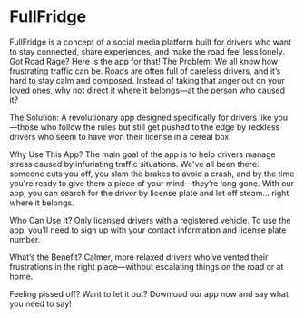 # FullFridge
FullFridge is a concept of a social media platform built for drivers who want to stay connected, share experiences, and make the road feel less lonely.
Got Road Rage? Here is the app for that!
The Problem:
We all know how frustrating traffic can be. Roads are often full of careless drivers, and it’s hard to stay calm and composed. Instead of taking that anger out on your loved ones, why not direct it where it belongs—at the person who caused it?

The Solution:
A revolutionary app designed specifically for drivers like you—those who follow the rules but still get pushed to the edge by reckless drivers who seem to have won their license in a cereal box.

Why Use This App?
The main goal of the app is to help drivers manage stress caused by infuriating traffic situations. We've all been there: someone cuts you off, you slam the brakes to avoid a crash, and by the time you're ready to give them a piece of your mind—they’re long gone. With our app, you can search for the driver by license plate and let off steam... right where it belongs.

Who Can Use It?
Only licensed drivers with a registered vehicle. To use the app, you’ll need to sign up with your contact information and license plate number.

What’s the Benefit?
Calmer, more relaxed drivers who’ve vented their frustrations in the right place—without escalating things on the road or at home.

Feeling pissed off?
Want to let it out?
Download our app now and say what you need to say!
